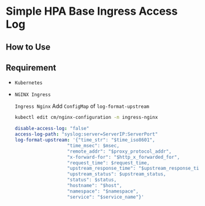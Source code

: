 # Simple HPA Base Ingress Access Log

## How to Use

## Requirement

- `Kubernetes`
- `NGINX Ingress`

  `Ingress Nginx` Add `ConfigMap` of `log-format-upstream`
    ```bash
    kubectl edit cm/nginx-configuration -n ingress-nginx
    ```

    ```yaml
    disable-access-log: "false"
    access-log-path: "syslog:server=ServerIP:ServerPort"
    log-format-upstream: '{"time_str": "$time_iso8601",
                       "time_msec": $msec,
                       "remote_addr": "$proxy_protocol_addr",
                       "x-forward-for": "$http_x_forwarded_for",
                       "request_time": $request_time,
                       "upstream_response_time": "$upstream_response_time",
                       "upstream_status": $upstream_status,
                       "status": $status,
                       "hostname": "$host",
                       "namespace": "$namespace",
                       "service": "$service_name"}'
    ```
  